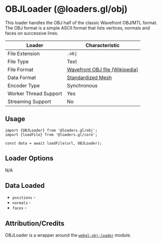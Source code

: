 # OBJLoader (@loaders.gl/obj)

This loader handles the OBJ half of the classic Wavefront OBJ/MTL format. The OBJ format is a simple ASCII format that lists vertices, normals and faces on successive lines.

| Loader                     | Characteristic |
| ---                        | ---            |
| File Extension             | `.obj`         |
| File Type                  | Text           |
| File Format                | [Wavefront OBJ file (Wikipedia)](https://en.wikipedia.org/wiki/Wavefront_.obj_file) |
| Data Format                | [Standardized Mesh](docs/api-reference/mesh-loaders/category-mesh.md) |
| Encoder Type               | Synchronous    |
| Worker Thread Support      | Yes            |
| Streaming Support          | No             |


## Usage

```
import {OBJLoader} from '@loaders.gl/obj';
import {loadFile} from '@loaders.gl/core';

const data = await loadFile(url, OBJLoader);
```


## Loader Options

N/A


## Data Loaded

* `positions` -
* `normals` -
* `faces` -


## Attribution/Credits

OBJLoader is a wrapper around the [`webgl-obj-loader`](https://www.npmjs.com/package/webgl-obj-loader) module.
